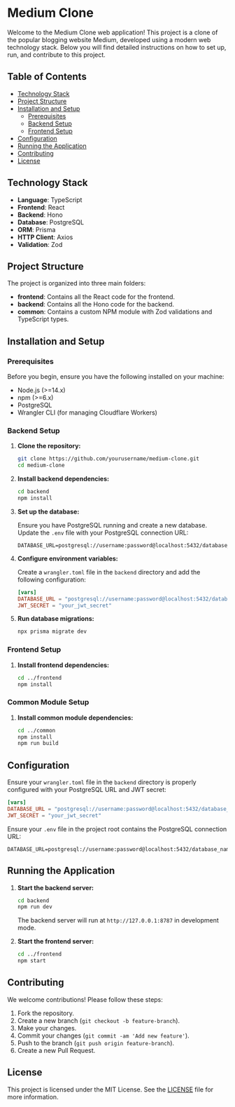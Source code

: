 # Medium Clone

Welcome to the Medium Clone web application! This project is a clone of the popular blogging website Medium, developed using a modern web technology stack. Below you will find detailed instructions on how to set up, run, and contribute to this project.

## Table of Contents

- [Technology Stack](#technology-stack)
- [Project Structure](#project-structure)
- [Installation and Setup](#installation-and-setup)
  - [Prerequisites](#prerequisites)
  - [Backend Setup](#backend-setup)
  - [Frontend Setup](#frontend-setup)
- [Configuration](#configuration)
- [Running the Application](#running-the-application)
- [Contributing](#contributing)
- [License](#license)

## Technology Stack

- **Language**: TypeScript
- **Frontend**: React
- **Backend**: Hono
- **Database**: PostgreSQL
- **ORM**: Prisma
- **HTTP Client**: Axios
- **Validation**: Zod

## Project Structure

The project is organized into three main folders:

- **frontend**: Contains all the React code for the frontend.
- **backend**: Contains all the Hono code for the backend.
- **common**: Contains a custom NPM module with Zod validations and TypeScript types.

## Installation and Setup

### Prerequisites

Before you begin, ensure you have the following installed on your machine:

- Node.js (>=14.x)
- npm (>=6.x)
- PostgreSQL
- Wrangler CLI (for managing Cloudflare Workers)

### Backend Setup

1. **Clone the repository:**

   ```bash
   git clone https://github.com/yourusername/medium-clone.git
   cd medium-clone
   ```

2. **Install backend dependencies:**

   ```bash
   cd backend
   npm install
   ```

3. **Set up the database:**

   Ensure you have PostgreSQL running and create a new database. Update the `.env` file with your PostgreSQL connection URL:

   ```env
   DATABASE_URL=postgresql://username:password@localhost:5432/database_name
   ```

4. **Configure environment variables:**

   Create a `wrangler.toml` file in the `backend` directory and add the following configuration:

   ```toml
   [vars]
   DATABASE_URL = "postgresql://username:password@localhost:5432/database_name"
   JWT_SECRET = "your_jwt_secret"
   ```

5. **Run database migrations:**

   ```bash
   npx prisma migrate dev
   ```

### Frontend Setup

1. **Install frontend dependencies:**

   ```bash
   cd ../frontend
   npm install
   ```

### Common Module Setup

1. **Install common module dependencies:**

   ```bash
   cd ../common
   npm install
   npm run build
   ```

## Configuration

Ensure your `wrangler.toml` file in the `backend` directory is properly configured with your PostgreSQL URL and JWT secret:

```toml
[vars]
DATABASE_URL = "postgresql://username:password@localhost:5432/database_name"
JWT_SECRET = "your_jwt_secret"
```

Ensure your `.env` file in the project root contains the PostgreSQL connection URL:

```env
DATABASE_URL=postgresql://username:password@localhost:5432/database_name
```

## Running the Application

1. **Start the backend server:**

   ```bash
   cd backend
   npm run dev
   ```

   The backend server will run at `http://127.0.0.1:8787` in development mode.

2. **Start the frontend server:**

   ```bash
   cd ../frontend
   npm start
   ```

## Contributing

We welcome contributions! Please follow these steps:

1. Fork the repository.
2. Create a new branch (`git checkout -b feature-branch`).
3. Make your changes.
4. Commit your changes (`git commit -am 'Add new feature'`).
5. Push to the branch (`git push origin feature-branch`).
6. Create a new Pull Request.

## License

This project is licensed under the MIT License. See the [LICENSE](LICENSE) file for more information.
